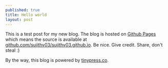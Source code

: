 ```yaml
---
published: true
title: Hello world
layout: post
---
```

This is a test post for my new blog. The blog is hosted on [Github Pages](http://pages.github.com/) which means the source is available at [github.com/sujithv03/sujithv03.github.io](http://github.com/sujithv03/sujithv03.github.io). Be nice. Give credit. Share, don't steal :)

By the way, this blog is powered by [tinypress.co](https://tinypress.co).